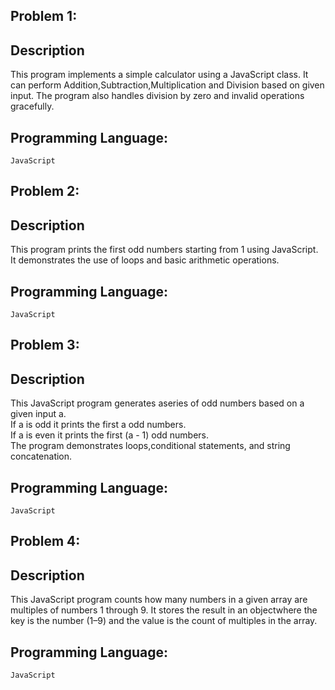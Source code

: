 ## Problem 1:

## Description
This program implements a simple calculator using a JavaScript class. It can perform Addition,Subtraction,Multiplication and Division based on given input.  The program also handles division by zero and invalid operations gracefully.  

## Programming Language:
    JavaScript

## Problem 2:

## Description
This program prints the first odd numbers starting from 1 using JavaScript.  It demonstrates the use of loops and basic arithmetic operations.
## Programming Language:
    JavaScript


## Problem 3:

## Description
This JavaScript program generates aseries of odd numbers based on a given input a.  
 If  a is odd it prints the first a odd numbers.  
 If a is even it prints the first (a - 1) odd numbers.  
The program demonstrates loops,conditional statements, and string concatenation.
## Programming Language:
    JavaScript

## Problem 4:

## Description
This JavaScript program counts how many numbers in a given array are multiples of numbers 1 through 9. It stores the result in an objectwhere the key is the number (1–9) and the value is the count of multiples in the array.
## Programming Language:
    JavaScript